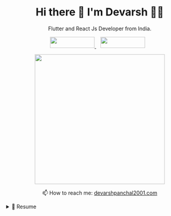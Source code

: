 

<h1 align='center'>
    Hi there 👋 I'm Devarsh 👨‍💻
  </h1>
  
  <p align='center'>
    Flutter and React Js Developer from India.
  </p>
  
  
<p align='center'>
      <a href="https://www.linkedin.com/in/dev-devarsh/">
    <img src="https://img.shields.io/badge/linkedin-%230077B5.svg?&style=for-the-badge&logo=linkedin&logoColor=white" width="120" height="30"/>
  </a>&nbsp;&nbsp;
  <a "https://www.upwork.com/freelancers/~01d0347d15f2a6635b?s=1110580755107926016">
      <img src="https://encrypted-tbn0.gstatic.com/images?q=tbn:ANd9GcT3QsIi2IPA_4mCdbAuNeQRFEzp9ImUE_rbaA&usqp=CAU" width="120" height="30"/>        
    </a>&nbsp;&nbsp;
    
  </p>
  
  <p align='center'>
    <a href="#"><img src="https://github-readme-stats.vercel.app/api?username=Dev-Devarsh&show_icons=true&count_private=true&theme=dark" width="350"></a>
  </p>
  
  
  <p align='center'>
    📫 How to reach me: <a href='mailto:devarshpanchal2001.com'>devarshpanchal2001.com</a>
  </p>
  
  
  <details>
    <summary>📃 Resume</summary>
  
  
  ## Education
  
  - 📖 **Bachelor of Engineering - EC**\
  📆 2018 - 2022\
  📍 **Government Engineering College** - Gandhinagar, Gujarat
  
  ## Experience
 
  <div class="column">
  <div class="col-6"><img align="right" src="https://img.shields.io/badge/React-20232A?style=for-the-badge&logo=react&logoColor=61DAFB" /></div>
  <div class="col-6"><img align="right"src="https://img.shields.io/badge/Node.js-339933?style=for-the-badge&logo=nodedotjs&logoColor=black" /></div>
  <div><img align="right" src="https://roszkowski.dev/images/2020-05-04/Flutter-logo-animation-v1-2.gif" width="120" height="60"/></div>
  </div>
  
  
  
  
  - 👨‍💻 **Application Developer**\
  📆 2022 - moment\
  📍 **Sympos Australia PTY LTD** - Ahmedabad, Gujarat
    
  
  
  
  </details>
  
